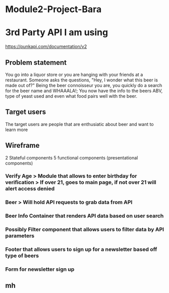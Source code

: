 # Module2-Project-Bara

# 3rd Party API I am using
https://punkapi.com/documentation/v2


## Problem statement
You go into a liquor store or you are hanging with your friends at a restaurant. Someone asks the questions, "Hey, I wonder what this beer is made out of?" Being the beer connoisseur you are, you quickly do a search for the beer name and WHAAALA!; You now have the info to the beers ABV, type of yeast used and even what food pairs well with the beer.

## Target users
The target users are people that are enthusiatic about beer and want to learn more

## Wireframe


2 Stateful components 5 functional components (presentational components)

### Verify Age > Module that allows to enter birthday for verification > If over 21, goes to main page, if not over 21 will alert access denied
 
### Beer > Will hold API requests to grab data from API

### Beer Info Container that renders API data based on user search

### Possibly Filter component that allows users to filter data by API parameters

### Footer that allows users to sign up for a newsletter based off type of beers

### Form for newsletter sign up

## mh